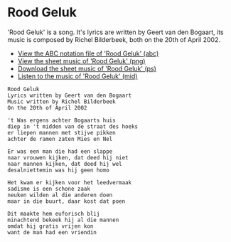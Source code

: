 # Rood Geluk

'Rood Geluk' is a song. It's lyrics are written by
Geert van den Bogaart, its music is composed by Richel Bilderbeek, both
on the 20th of April 2002.

 * [View the ABC notation file of 'Rood Geluk' (abc)](RoodGeluk.abc)
 * [View the sheet music of 'Rood Geluk' (png)](SongRoodGeluk.png)
 * [Download the sheet music of 'Rood Geluk' (ps)](SongRoodGeluk.ps)
 * [Listen to the music of 'Rood Geluk' (mid)](SongRoodGeluk.mid)


```
Rood Geluk
Lyrics written by Geert van den Bogaart
Music written by Richel Bilderbeek
On the 20th of April 2002

't Was ergens achter Bogaarts huis
diep in 't midden van de straat des hoeks
er liepen mannen met stijve pikken
achter de ramen zaten Mies en Nel

Er was een man die had een slappe
naar vrouwen kijken, dat deed hij niet
naar mannen kijken, dat deed hij wel
desalniettemin was hij geen homo

Het kwam er kijken voor het leedvermaak
sadisme is een schone zaak
neuken wilden al die anderen doen
maar in die buurt, daar kost dat poen

Dit maakte hem euforisch blij
minachtend bekeek hij al die mannen
omdat hij gratis vrijen kon
want de man had een vriendin
```
